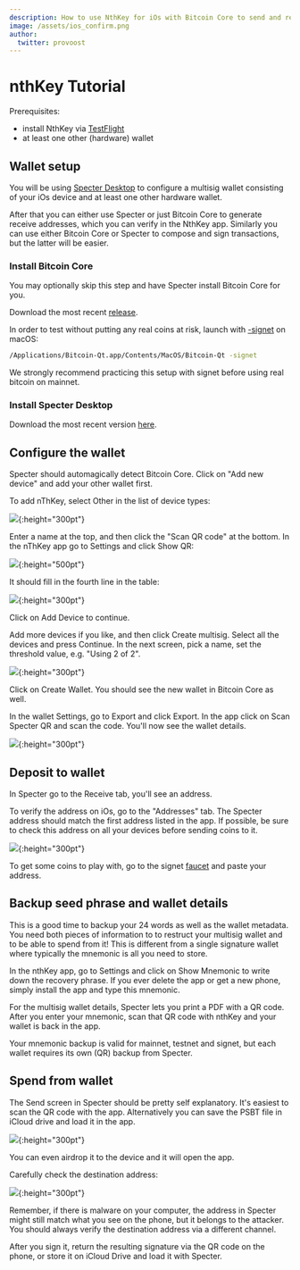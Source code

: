 ```yaml
---
description: How to use NthKey for iOs with Bitcoin Core to send and receive Bitcoin in a multi-signature wallet setup.
image: /assets/ios_confirm.png
author:
  twitter: provoost
---
```

# nthKey Tutorial

Prerequisites:
* install NthKey via [TestFlight](https://testflight.apple.com/join/Y6cbJbEe)
* at least one other (hardware) wallet

## Wallet setup

You will be using [Specter Desktop](https://github.com/cryptoadvance/specter-desktop#specter-desktop) to configure a multisig wallet consisting of your iOs
device and at least one other hardware wallet.

After that you can either use Specter or just Bitcoin Core to generate
receive addresses, which you can verify in the NthKey app. Similarly you can use
either Bitcoin Core or Specter to compose and sign transactions, but the latter
will be easier.

### Install Bitcoin Core

You may optionally skip this step and have Specter install Bitcoin Core for you.

Download the most recent [release](https://bitcoincore.org/en/download/).

In order to test without putting any real coins at risk, launch with [-signet](http://nadobtc.btc.libsynpro.com/explaining-signet-nado-10) on macOS:

```sh
/Applications/Bitcoin-Qt.app/Contents/MacOS/Bitcoin-Qt -signet
```

We strongly recommend practicing this setup with signet before using real bitcoin on mainnet.

### Install Specter Desktop

Download the most recent version [here](https://github.com/cryptoadvance/specter-desktop/releases).

## Configure the wallet

Specter should automagically detect Bitcoin Core. Click on "Add new device" and add your other wallet first.

To add nThKey, select Other in the list of device types:

![](/assets/specter_1.png){:height="300pt"}

Enter a name at the top, and then click the "Scan QR code" at the bottom. In the nThKey app go to Settings and click Show QR:

![](/assets/ios_announce.png){:height="500pt"}

It should fill in the fourth line in the table:

![](/assets/specter_2.png){:height="300pt"}

Click on Add Device to continue.

Add more devices if you like, and then click Create multisig. Select all the devices and press Continue. In the next screen, pick a name, set the threshold value, e.g. "Using 2 of 2".

![](/assets/specter_3.png){:height="300pt"}

Click on Create Wallet. You should see the new wallet in Bitcoin Core as well.

In the wallet Settings, go to Export and click Export. In the app click on Scan Specter QR and scan the code. You'll now see the wallet details.

![](/assets/ios_import.png){:height="300pt"}


## Deposit to wallet

In Specter go to the Receive tab, you'll see an address.

To verify the address on iOs, go to the "Addresses" tab. The Specter address should
match the first address listed in the app. If possible, be sure to check this address
on all your devices before sending coins to it.

![](/assets/ios_addresses.png){:height="300pt"}

To get some coins to play with, go to the signet [faucet](https://signet.bc-2.jp) and paste your address.

## Backup seed phrase and wallet details

This is a good time to backup your 24 words as well as the wallet metadata. You
need both pieces of information to to restruct your multisig wallet and to be able
to spend from it! This is different from a single signature wallet where typically
the mnemonic is all you need to store.

In the nthKey app, go to Settings and click on Show Mnemonic to write
down the recovery phrase. If you ever delete the app or get a new phone, simply
install the app and type this mnemonic.

For the multisig wallet details, Specter lets you print a PDF with a QR code. After
you enter your mnemonic, scan that QR code with nthKey and your wallet is back in the app.

Your mnemonic backup is valid for mainnet, testnet and signet, but each wallet requires
its own (QR) backup from Specter.

## Spend from wallet

The Send screen in Specter should be pretty self explanatory. It's easiest to scan
the QR code with the app. Alternatively you can save the PSBT file in iCloud drive
and load it in the app.

![](/assets/ios_load_psbt.png){:height="300pt"}

You can even airdrop it to the device and it will open the
app.

Carefully check the destination address:

![](/assets/ios_confirm.png){:height="300pt"}

Remember, if there is malware on your computer, the address in Specter might still
match what you see on the phone, but it belongs to the attacker. You should always verify the destination address via a different channel.

After you sign it, return the resulting signature via the QR code on the phone,
or store it on iCloud Drive and load it with Specter.
